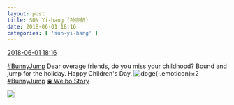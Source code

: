 ```yaml
---
layout: post
title: SUN Yi-hang (孙亦航)
date: 2018-06-01 18:16
categories: [ 'sun-yi-hang' ]
---
```


<div class="weibo-info">
  <a href="https://weibo.com/2565158051/GjmYjarnX">2018-06-01 18:16</a>
</div>

[#BunnyJump](http://s.weibo.com/weibo/%23%E5%85%94%E5%AD%90%E8%B9%A6%23) Dear overage friends, do you miss your childhood? Bound and jump for the holiday. Happy Children's Day. ![doge](https://img.t.sinajs.cn/t4/appstyle/expression/ext/normal/a1/2018new_doge02_org.png){:.emoticon}×2 [#BunnyJump](http://s.weibo.com/weibo/%23%E5%85%94%E5%AD%90%E8%B9%A6%23) [◉ Weibo Story](https://m.weibo.cn/c/story/player?oid=1042151:23135424246165388292102_6)

<!-- more -->

<a href="https://wx4.sinaimg.cn/large/98e534a3ly8frvugy337xj20f00qo76i.jpg">
  <img class="weibo-pic-preview" src="https://wx4.sinaimg.cn/large/98e534a3ly8frvugy337xj20f00qo76i.jpg" />
</a>
